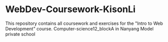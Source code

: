 # WebDev-Coursework-KisonLi
This repository contains all coursework and exercises for the "Intro to Web Development" course.
Computer-science12_blockA in Nanyang Model private school
